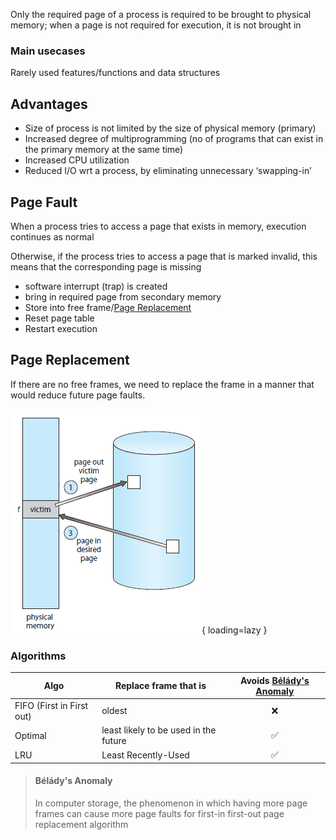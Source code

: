 Only the required page of a process is required to be brought to physical memory; when a page is not required for execution, it is not brought in

### Main usecases

Rarely used features/functions and data structures

## Advantages

- Size of process is not limited by the size of physical memory (primary)
- Increased degree of multiprogramming (no of programs that can exist in the primary memory at the same time)
- Increased CPU utilization
- Reduced I/O wrt a process, by eliminating unnecessary ‘swapping-in’

## Page Fault

When a process tries to access a page that exists in memory, execution continues as normal

Otherwise, if the process tries to access a page that is marked invalid, this means that the corresponding page is missing

- software interrupt (trap) is created
- bring in required page from secondary memory
- Store into free frame/[Page Replacement](#Page-Replacement)
- Reset page table
- Restart execution

## Page Replacement

If there are no free frames, we need to replace the frame in a manner that would reduce future page faults.

![image-20230102012922160](assets/image-20230102012922160.png){ loading=lazy }

### Algorithms

| Algo                      | Replace frame that is                 | Avoids [Bélády's Anomaly](#Bélády's-Anomaly) |
| ------------------------- | ------------------------------------- | :------------------------------------------: |
| FIFO (First in First out) | oldest                                |                      ❌                       |
| Optimal                   | least likely to be used in the future |                      ✅                       |
| LRU                       | Least Recently-Used                   |                      ✅                       |

> #### Bélády's Anomaly
>
> In computer storage, the phenomenon in which having more page frames can cause more page faults for first-in first-out page replacement algorithm